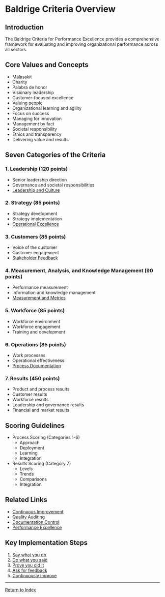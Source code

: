 # Baldrige Criteria Overview

## Introduction
The Baldrige Criteria for Performance Excellence provides a comprehensive framework for evaluating and improving organizational performance across all sectors.

## Core Values and Concepts
- Malasakit
- Charity
- Palabra de honor
- Visionary leadership
- Customer-focused excellence
- Valuing people
- Organizational learning and agility
- Focus on success
- Managing for innovation
- Management by fact
- Societal responsibility
- Ethics and transparency
- Delivering value and results

## Seven Categories of the Criteria

### 1. Leadership (120 points)
- Senior leadership direction
- Governance and societal responsibilities
- [Leadership and Culture](leadership-culture.md)

### 2. Strategy (85 points)
- Strategy development
- Strategy implementation
- [Operational Excellence](operational-excellence.md)

### 3. Customers (85 points)
- Voice of the customer
- Customer engagement
- [Stakeholder Feedback](stakeholder-feedback.md)

### 4. Measurement, Analysis, and Knowledge Management (90 points)
- Performance measurement
- Information and knowledge management
- [Measurement and Metrics](measurement-metrics.md)

### 5. Workforce (85 points)
- Workforce environment
- Workforce engagement
- Training and development

### 6. Operations (85 points)
- Work processes
- Operational effectiveness
- [Process Documentation](process-documentation.md)

### 7. Results (450 points)
- Product and process results
- Customer results
- Workforce results
- Leadership and governance results
- Financial and market results

## Scoring Guidelines
- Process Scoring (Categories 1-6)
  - Approach
  - Deployment
  - Learning
  - Integration
- Results Scoring (Category 7)
  - Levels
  - Trends
  - Comparisons
  - Integration

## Related Links
- [Continuous Improvement](continuous-improvement.md)
- [Quality Auditing](quality-auditing.md)
- [Documentation Control](documentation-control.md)
- [Performance Excellence](performance-excellence.md)

## Key Implementation Steps
1. [Say what you do](process-documentation.md)
2. [Do what you said](work-instructions.md)
3. [Prove you did it](measurement-metrics.md)
4. [Ask for feedback](stakeholder-feedback.md)
5. [Continuously improve](continuous-improvement.md)

---
[Return to Index](SUMMARY.md)
